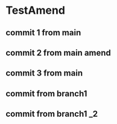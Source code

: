 # TestAmend
## commit 1 from main
## commit 2 from main amend
## commit 3 from main
## commit from branch1
## commit from branch1 _2